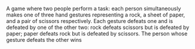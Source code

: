 A game where two people perform a task: each person simultaneously makes one of three hand gestures representing a rock, a sheet of paper, and a pair of scissors respectively.
Each gesture defeats one and is defeated by one of the other two: rock defeats scissors but is defeated by paper; paper defeats rock but is defeated by scissors. 
The person whose gesture defeats the other wins
